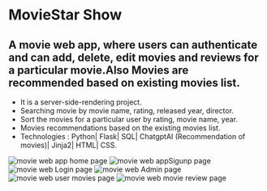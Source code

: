 # MovieStar Show

## A movie web app, where users can authenticate and can add, delete, edit movies and reviews for a particular movie.Also Movies are recommended based on existing movies list.
  * It is a server-side-rendering project.
  * Searching movie by movie name, rating, released year, director.
  * Sort the movies for a particular user by rating, movie name, year.
  * Movies recommendations based on the existing movies list.
  * Technologies : Python| Flask| SQL| ChatgptAI (Recommendation of movies)| Jinja2| HTML| CSS.
    
<img src="https://github.com/SteffanSingh/MovieWebApp-SQL/blob/6ede50f6237acf46f9be8d032e4989ef59bbdbb6/Project%20images/HomePage.png" alt="movie web app home page">
<img src="https://github.com/SteffanSingh/MovieWebApp-SQL/blob/d1565b102a8d5009499671ffeb333475c5f8ab00/MovieWebPictures/2.png" alt="movie web appSigunp page">
<img src="https://github.com/SteffanSingh/MovieWebApp-SQL/blob/d1565b102a8d5009499671ffeb333475c5f8ab00/MovieWebPictures/3.png" alt="movie web Login page">
<img src="https://github.com/SteffanSingh/MovieWebApp-SQL/blob/d1565b102a8d5009499671ffeb333475c5f8ab00/MovieWebPictures/4.png" alt="movie web Admin page">
<img src="https://github.com/SteffanSingh/MovieWebApp-SQL/blob/d1565b102a8d5009499671ffeb333475c5f8ab00/MovieWebPictures/5.png" alt="movie web user movies page">
<img src="https://github.com/SteffanSingh/MovieWebApp-SQL/blob/a55818995ef5a63f25877b139fd78888b133fcaf/MovieWebPictures/7.png" alt="movie web movie review page">

